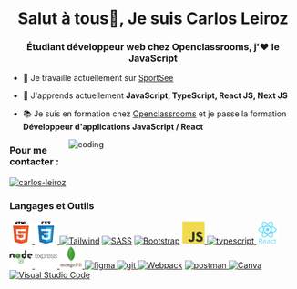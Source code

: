 <h1 align="center">Salut à tous👋, Je suis Carlos Leiroz</h1>
<h3 align="center">Étudiant développeur web chez Openclassrooms, j'❤️ le JavaScript</h3>

- 🔭 Je travaille actuellement sur [SportSee](https://github.com/Karlito14/projet12SportSee)

- 🌱 J'apprends actuellement **JavaScript, TypeScript, React JS, Next JS**

- 📚 Je suis en formation chez [Openclassrooms](https://openclassrooms.com/fr/) et je passe la formation **Développeur d'applications JavaScript / React**

<img align='right' alt='coding' width='400' src='https://media.giphy.com/media/v1.Y2lkPTc5MGI3NjExZTdhMzhhNTNjYTU4OTJhMzA3MjQ1MTU1MGY4MmE5MGMwYWJiOGZlYyZlcD12MV9pbnRlcm5hbF9naWZzX2dpZklkJmN0PWc/qgQUggAC3Pfv687qPC/giphy.gif'>

<h3 align="left">Pour me contacter :</h3>
<p align="left">
<a href="https://linkedin.com/in/carlos-leiroz" target="blank"><img align="center" src="https://raw.githubusercontent.com/rahuldkjain/github-profile-readme-generator/master/src/images/icons/Social/linked-in-alt.svg" alt="carlos-leiroz" height="30" width="40" /></a>
</p>

<h3 align="left">Langages et Outils</h3>
<p align="left"> <a href="https://www.w3.org/html/" target="_blank" rel="noreferrer"> <img src="https://raw.githubusercontent.com/devicons/devicon/master/icons/html5/html5-original-wordmark.svg" alt="html5" title='HTML5' width="40" height="40"/> </a> <a href="https://www.w3schools.com/css/" target="_blank" rel="noreferrer"> <img src="https://raw.githubusercontent.com/devicons/devicon/master/icons/css3/css3-original-wordmark.svg" alt="css3" title='CSS3' width="40" height="40"/> </a> <a href="https://tailwindcss.com/" rel="nofollow"><img alt="Tailwind" src="https://www.vectorlogo.zone/logos/tailwindcss/tailwindcss-icon.svg" title="Tailwind" width='40' height="40"></a> <a href="https://sass-lang.com/" rel="nofollow"><img alt="SASS" src="https://www.vectorlogo.zone/logos/sass-lang/sass-lang-icon.svg" title="SASS" width='40' height="40"></a> <a href="https://getbootstrap.com/" rel="nofollow"><img alt="Bootstrap" src="https://www.vectorlogo.zone/logos/getbootstrap/getbootstrap-icon.svg" title="Bootstrap" width='40' height="40"></a> <a href="https://developer.mozilla.org/en-US/docs/Web/JavaScript" target="_blank" rel="noreferrer"> <img src="https://raw.githubusercontent.com/devicons/devicon/master/icons/javascript/javascript-original.svg" alt="javascript" title='JavaScript' width="40" height="40"/> </a> <a href="https://www.typescriptlang.org/" target="_blank" rel="noreferrer"> <img src="https://www.vectorlogo.zone/logos/typescriptlang/typescriptlang-icon.svg" alt="typescript" title='TypeScript' width="40" height="40"/> </a> <a href="https://reactjs.org/" target="_blank" rel="noreferrer"> <img src="https://raw.githubusercontent.com/devicons/devicon/master/icons/react/react-original-wordmark.svg" alt="react" title='React JS' width="40" height="40"/> </a> <a href="https://nodejs.org" target="_blank" rel="noreferrer"> <img src="https://raw.githubusercontent.com/devicons/devicon/master/icons/nodejs/nodejs-original-wordmark.svg" alt="nodejs" title='Node JS' width="40" height="40"/> </a> <a href="https://expressjs.com" target="_blank" rel="noreferrer"> <img src="https://raw.githubusercontent.com/devicons/devicon/master/icons/express/express-original-wordmark.svg" alt="express" title='Express' width="40" height="40"/> </a> <a href="https://www.mongodb.com/" target="_blank" rel="noreferrer"> <img src="https://raw.githubusercontent.com/devicons/devicon/master/icons/mongodb/mongodb-original-wordmark.svg" alt="mongodb" title='Mongo DB' width="40" height="40"/> </a> <a href="https://www.figma.com/" target="_blank" rel="noreferrer"> <img src="https://www.vectorlogo.zone/logos/figma/figma-icon.svg" alt="figma" title='Figma' width="40" height="40"/> </a> <a href="https://git-scm.com/" target="_blank" rel="noreferrer"> <img src="https://www.vectorlogo.zone/logos/git-scm/git-scm-icon.svg" alt="git" title='Git' width="40" height="40"/> </a> <a href="https://webpack.js.org/" rel="nofollow"><img alt="Webpack" src="https://www.vectorlogo.zone/logos/js_webpack/js_webpack-icon.svg" title="Webpack" width='40' height="40"></a> <a href="https://postman.com" target="_blank" rel="noreferrer"> <img src="https://www.vectorlogo.zone/logos/getpostman/getpostman-icon.svg" alt="postman" width="40" title="Postman" height="40"/> </a> <a href="https://www.canva.com" rel="nofollow"><img alt="Canva" src="https://www.vectorlogo.zone/logos/canva/canva-icon.svg" title="Canva" width='40' height="40"></a> <a href="https://code.visualstudio.com/" rel="nofollow"><img alt="Visual Studio Code" src="https://www.vectorlogo.zone/logos/visualstudio_code/visualstudio_code-icon.svg" title="VS Code" width='40' height="40"></a> </p>

